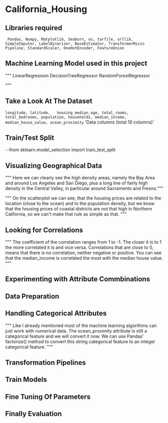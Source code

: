 # California_Housing

## Libraries required
` Pandas,
Numpy,
Matplotlib,
Seaborn,
os,
tarfile,
urllib,
SimpleImputer,
 LabelBinarizer,
 BaseEstimator, TransformerMixin
 Pipeline,
StandardScaler,
OneHotEncoder,
FeatureUnion`

## Machine Learning Model used in this project
"""
LinearRegression
DecisionTreeRegressor
RandomForestRegressor

"""

## Take a Look At The Dataset
`longitude,	latitude,	housing_median_age,	total_rooms,	total_bedrooms,	population,	households,	median_income,	median_house_value,	ocean_proximity`
'Data columns (total 10 columns)'

## Train/Test Split
--from sklearn.model_selection import train_test_split
## Visualizing Geographical Data
"""
Here we can clearly see the high density areas, namely the Bay Area and around Los Angeles and San Diego, 
plus a long line of fairly high density in the Central Valley, in particular around Sacramento and Fresno."""

"""
On the scatterplot we can see, that the housing prices are related to the location (close to the ocean) and to the population density,
but we know that the housing prices of coastal districts are not that high in Northern California, so we can't make that rule as simple as that.
"""
## Looking for Correlations
"""
The coefficient of the correlation ranges from 1 to -1. The closer it is to 1 the more correlated it is and vice versa. 
Correlations that are close to 0, means that there is no correlation, neither negative or positive.
You can see that the median_income is correlated the most with the median house value. 
"""
## Experimenting with Attribute Commbinations
## Data Preparation
## Handling Categorical Attributes
"""
Like I already mentioned most of the machine learning algorithms can just work with numerical data. 
The ocean_proximity attribute is still a categorical feature and we will convert it now. 
We can use Pandas' factorize() method to convert this string categorical feature to an integer categorical feature.
"""
## Transformation Pipelines
## Train Models
## Fine Tuning Of Parameters
## Finally Evaluation








